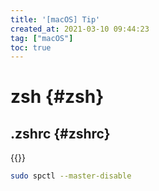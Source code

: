 ```yaml
---
title: '[macOS] Tip'
created_at: 2021-03-10 09:44:23
tag: ["macOS"]
toc: true
---
```


# zsh {#zsh}

## .zshrc {#zshrc}

{{<highlight-file file="zshrc" lang="sh">}}



```bash
sudo spctl --master-disable
```